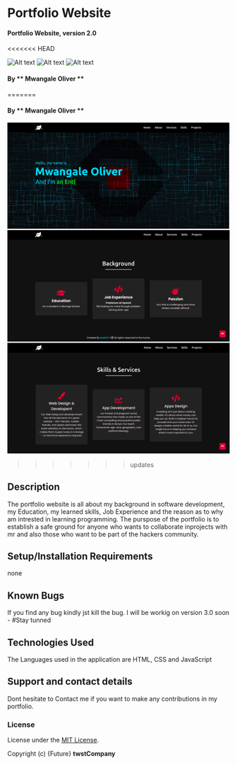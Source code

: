 # Portfolio Website
#### Portfolio Website, version 2.0
<<<<<<< HEAD

![Alt text](/relative/path/to/images/landingpage.png?raw=true "Optional Title")
![Alt text](/relative/path/to/images/background.png?raw=true "Optional Title")
![Alt text](/relative/path/to/images/skills.png?raw=true "Optional Title")
#### By ** Mwangale Oliver **
=======
#### By ** Mwangale Oliver **

![Alt text](/images/landingpage.png?raw=true "Optional Title")
![Alt text](images/background.png?raw=true "Optional Title")
![Alt text](images/skills.png?raw=true "Optional Title")
>>>>>>> updates
## Description
The portfolio website is all about my background in software development, my Education, my learned skills, Job Experience and the reason as to why am intrested in learning programming.
The purspose of the portfolio is to establish a safe ground for anyone who wants to collaborate inprojects with mr and also those who want to be part of the hackers community.
## Setup/Installation Requirements
none
## Known Bugs
If you find any bug kindly jst kill the bug.
I will be workig on version 3.0 soon - #Stay tunned
## Technologies Used
The Languages used in the application are HTML, CSS and JavaScript
## Support and contact details
Dont hesitate to Contact me if you want to make any contributions in my portfolio.
### License
License under the [MIT License](LICENSE).

Copyright (c) {Future} **twstCompany**